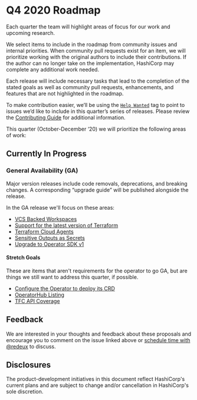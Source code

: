 # Q4 2020 Roadmap

Each quarter the team will highlight areas of focus for our work and upcoming research.
 
We select items to include in the roadmap from community issues and internal priorities. When community pull requests exist for an item, we will prioritize working with the original authors to include their contributions. If the author can no longer take on the implementation, HashiCorp may complete any additional work needed. 

Each release will include necessary tasks that lead to the completion of the stated goals as well as community pull requests, enhancements, and features that are not highlighted in the roadmap. 

To make contribution easier, we’ll be using the [`Help Wanted`](https://github.com/hashicorp/terraform-k8s/issues?q=is%3Aissue+is%3Aopen+label%3A%22help+wanted%22) tag to point to issues we’d like to include in this quarter’s series of releases. Please review the [Contributing Guide](_about/CONTRIBUTING.md) for additional information.

This quarter (October-December ‘20) we will prioritize the following areas of work: 

## Currently In Progress

### General Availability (GA) 

Major version releases include code removals, deprecations, and breaking changes. A corresponding “upgrade guide” will be published alongside the release. 

In the GA release we'll focus on these areas:
 - [VCS Backed Workspaces](https://github.com/hashicorp/terraform-k8s/issues/59)
 - [Support for the latest version of Terraform](https://github.com/hashicorp/terraform-k8s/issues/64)
 - [Terraform Cloud Agents](https://github.com/hashicorp/terraform-k8s/issues/66)
 - [Sensitive Outputs as Secrets](https://github.com/hashicorp/terraform-k8s/issues/39)
 - [Upgrade to Operator SDK v1](https://github.com/hashicorp/terraform-k8s/issues/76)

#### Stretch Goals

These are items that aren't requirements for the operator to go GA, but are things we still want to address this quarter, if possible.

 - [Configure the Operator to deploy its CRD](https://github.com/hashicorp/terraform-k8s/issues/6)
 - [OperatorHub Listing](https://github.com/hashicorp/terraform-k8s/issues/57)
 - [TFC API Coverage](https://github.com/hashicorp/terraform-k8s/labels/theme%2Fcoverage)

## Feedback

We are interested in your thoughts and feedback about these proposals and encourage you to comment on the issue linked above or [schedule time with @redeux](https://calendly.com/philsautter/30min) to discuss.

## Disclosures

The product-development initiatives in this document reflect HashiCorp's current plans and are subject to change and/or cancellation in HashiCorp's sole discretion.